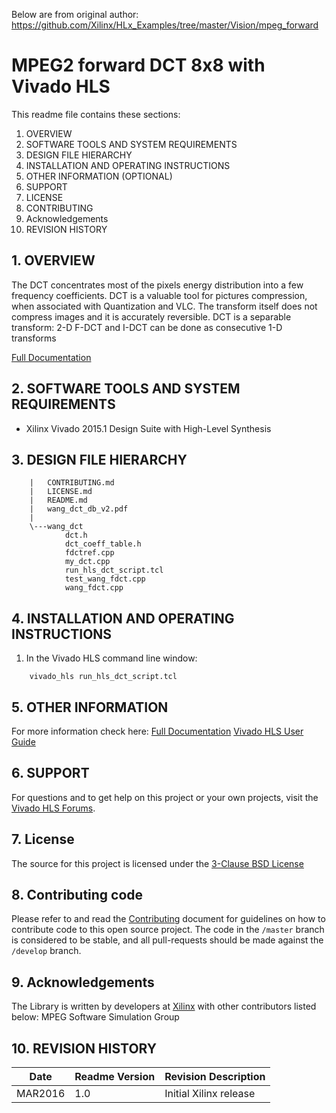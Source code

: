 Below are from original author: https://github.com/Xilinx/HLx_Examples/tree/master/Vision/mpeg_forward



MPEG2 forward DCT 8x8  with Vivado HLS
======================================

This readme file contains these sections:

1. OVERVIEW
2. SOFTWARE TOOLS AND SYSTEM REQUIREMENTS
3. DESIGN FILE HIERARCHY
4. INSTALLATION AND OPERATING INSTRUCTIONS
5. OTHER INFORMATION (OPTIONAL)
6. SUPPORT
7. LICENSE
8. CONTRIBUTING
9. Acknowledgements
10. REVISION HISTORY

## 1. OVERVIEW

The DCT concentrates most of the pixels energy distribution into a few frequency coefficients. 
DCT is a valuable tool for pictures compression, when associated with Quantization and VLC. The transform itself does not compress images and it is accurately reversible. DCT is a separable transform: 2-D F-DCT and I-DCT can be done as consecutive 1-D transforms
    
[Full Documentation]

## 2. SOFTWARE TOOLS AND SYSTEM REQUIREMENTS

* Xilinx Vivado 2015.1 Design Suite with High-Level Synthesis

## 3. DESIGN FILE HIERARCHY
```
	|   CONTRIBUTING.md
	|   LICENSE.md
	|   README.md
	|   wang_dct_db_v2.pdf
	|   
	\---wang_dct
			dct.h
			dct_coeff_table.h
			fdctref.cpp
			my_dct.cpp
			run_hls_dct_script.tcl
			test_wang_fdct.cpp
			wang_fdct.cpp
```

## 4. INSTALLATION AND OPERATING INSTRUCTIONS

1. In the Vivado HLS command line window:

```
	vivado_hls run_hls_dct_script.tcl
```

## 5. OTHER INFORMATION

For more information check here: 
[Full Documentation][]
[Vivado HLS User Guide][]

## 6. SUPPORT

For questions and to get help on this project or your own projects, visit the [Vivado HLS Forums][]. 

## 7. License
The source for this project is licensed under the [3-Clause BSD License][]

## 8. Contributing code
Please refer to and read the [Contributing][] document for guidelines on how to contribute code to this open source project. The code in the `/master` branch is considered to be stable, and all pull-requests should be made against the `/develop` branch.

## 9. Acknowledgements
The Library is written by developers at [Xilinx](http://www.xilinx.com/) with other contributors listed below:
MPEG Software Simulation Group 


## 10. REVISION HISTORY

Date		|	Readme Version		|	Revision Description
------------|-----------------------|-------------------------
MAR2016		|	1.0					|	Initial Xilinx release




[Contributing]: CONTRIBUTING.md 
[3-Clause BSD License]: LICENSE.md
[Full Documentation]: wang_dct_db_v2.pdf
[Vivado HLS Forums]: https://forums.xilinx.com/t5/High-Level-Synthesis-HLS/bd-p/hls 
[Vivado HLS User Guide]: http://www.xilinx.com/support/documentation/sw_manuals/xilinx2015_4/ug902-vivado-high-level-synthesis.pdf
